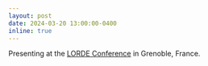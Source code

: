 ```yaml
---
layout: post
date: 2024-03-20 13:00:00-0400
inline: true
---
```


Presenting at the <a href='https://sites.google.com/view/lorde2024/'>LORDE Conference</a> in Grenoble, France.
